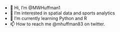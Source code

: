 - 👋 Hi, I’m @MWHuffman1
- 👀 I’m interested in spatial data and sports analytics
- 🌱 I’m currently learning Python and R
- 📫 How to reach me @mhuffman83 on twitter.

<!---
MWHuffman1/MWHuffman1 is a ✨ special ✨ repository because its `README.md` (this file) appears on your GitHub profile.
You can click the Preview link to take a look at your changes.
--->

